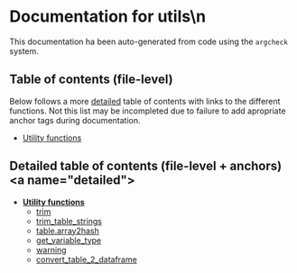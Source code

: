 # Documentation for utils\n

This documentation ha been auto-generated from code using the `argcheck` system.

## Table of contents (file-level)

Below follows a more [detailed](#detailed) table of contents with links to
the different functions. Not this list may be incompleted due to failure to
add apropriate anchor tags during documentation.


- [Utility functions](utils.md)

## Detailed table of contents (file-level + anchors)<a name=\"detailed\">


- **[Utility functions](utils.md)**
  - [trim](utils.md#trim)
  - [trim_table_strings](utils.md#trim_table_strings)
  - [table.array2hash](utils.md#table.array2hash)
  - [get_variable_type](utils.md#get_variable_type)
  - [warning](utils.md#warning)
  - [convert_table_2_dataframe](utils.md#convert_table_2_dataframe)